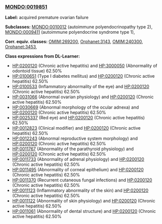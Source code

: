 
### [MONDO:0019851](http://purl.obolibrary.org/obo/MONDO_0019851)
**Label:** acquired premature ovarian failure

**Subclasses:** [MONDO:0010012](http://purl.obolibrary.org/obo/MONDO_0010012) (autoimmune polyendocrinopathy type 2), [MONDO:0009411](http://purl.obolibrary.org/obo/MONDO_0009411) (autoimmune polyendocrine syndrome type 1), 

**Corr. equiv. classes:** [OMIM:269200](http://purl.obolibrary.org/obo/OMIM_269200), [Orphanet:3143](http://www.orpha.net/ORDO/Orphanet_3143), [OMIM:240300](http://purl.obolibrary.org/obo/OMIM_240300), [Orphanet:3453](http://www.orpha.net/ORDO/Orphanet_3453), 

**Class expressions from DL-Learner:**

- [HP:0200120](http://purl.obolibrary.org/obo/HP_0200120) (Chronic active hepatitis) and [HP:3000050](http://purl.obolibrary.org/obo/HP_3000050) (Abnormality of odontoid tissue) 62.50%
- [HP:0100651](http://purl.obolibrary.org/obo/HP_0100651) (Type I diabetes mellitus) and [HP:0200120](http://purl.obolibrary.org/obo/HP_0200120) (Chronic active hepatitis) 62.50%
- [HP:0100533](http://purl.obolibrary.org/obo/HP_0100533) (Inflammatory abnormality of the eye) and [HP:0200120](http://purl.obolibrary.org/obo/HP_0200120) (Chronic active hepatitis) 62.50%
- [HP:0031066](http://purl.obolibrary.org/obo/HP_0031066) (Abnormal ovarian physiology) and [HP:0200120](http://purl.obolibrary.org/obo/HP_0200120) (Chronic active hepatitis) 62.50%
- [HP:0030669](http://purl.obolibrary.org/obo/HP_0030669) (Abnormal morphology of the ocular adnexa) and [HP:0200120](http://purl.obolibrary.org/obo/HP_0200120) (Chronic active hepatitis) 62.50%
- [HP:0025337](http://purl.obolibrary.org/obo/HP_0025337) (Red eye) and [HP:0200120](http://purl.obolibrary.org/obo/HP_0200120) (Chronic active hepatitis) 62.50%
- [HP:0012823](http://purl.obolibrary.org/obo/HP_0012823) (Clinical modifier) and [HP:0200120](http://purl.obolibrary.org/obo/HP_0200120) (Chronic active hepatitis) 62.50%
- [HP:0012243](http://purl.obolibrary.org/obo/HP_0012243) (Abnormal reproductive system morphology) and [HP:0200120](http://purl.obolibrary.org/obo/HP_0200120) (Chronic active hepatitis) 62.50%
- [HP:0011767](http://purl.obolibrary.org/obo/HP_0011767) (Abnormality of the parathyroid physiology) and [HP:0200120](http://purl.obolibrary.org/obo/HP_0200120) (Chronic active hepatitis) 62.50%
- [HP:0011733](http://purl.obolibrary.org/obo/HP_0011733) (Abnormality of adrenal physiology) and [HP:0200120](http://purl.obolibrary.org/obo/HP_0200120) (Chronic active hepatitis) 62.50%
- [HP:0011495](http://purl.obolibrary.org/obo/HP_0011495) (Abnormality of corneal epithelium) and [HP:0200120](http://purl.obolibrary.org/obo/HP_0200120) (Chronic active hepatitis) 62.50%
- [HP:0011370](http://purl.obolibrary.org/obo/HP_0011370) (Recurrent cutaneous fungal infections) and [HP:0200120](http://purl.obolibrary.org/obo/HP_0200120) (Chronic active hepatitis) 62.50%
- [HP:0011123](http://purl.obolibrary.org/obo/HP_0011123) (Inflammatory abnormality of the skin) and [HP:0200120](http://purl.obolibrary.org/obo/HP_0200120) (Chronic active hepatitis) 62.50%
- [HP:0011122](http://purl.obolibrary.org/obo/HP_0011122) (Abnormality of skin physiology) and [HP:0200120](http://purl.obolibrary.org/obo/HP_0200120) (Chronic active hepatitis) 62.50%
- [HP:0011061](http://purl.obolibrary.org/obo/HP_0011061) (Abnormality of dental structure) and [HP:0200120](http://purl.obolibrary.org/obo/HP_0200120) (Chronic active hepatitis) 62.50%


